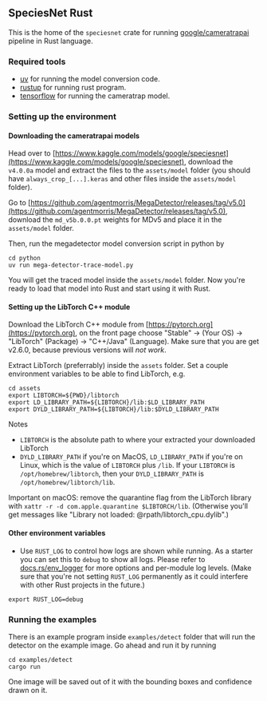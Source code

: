 ## SpeciesNet Rust

This is the home of the `speciesnet` crate for running [google/cameratrapai](https://github.com/google/cameratrapai) pipeline in Rust language.

### Required tools

- [uv](https://github.com/astral-sh/uv) for running the model conversion code.
- [rustup](https://rustup.rs) for running rust program.
- [tensorflow](https://tensorflow.org) for running the cameratrap model.


### Setting up the environment

#### Downloading the cameratrapai models

Head over to [https://www.kaggle.com/models/google/speciesnet](https://www.kaggle.com/models/google/speciesnet), download the `v4.0.0a` model and extract the files to the `assets/model` folder (you should have `always_crop_[...].keras` and other files inside the `assets/model` folder).

Go to [https://github.com/agentmorris/MegaDetector/releases/tag/v5.0](https://github.com/agentmorris/MegaDetector/releases/tag/v5.0), download the `md_v5b.0.0.pt` weights for MDv5 and place it in the `assets/model` folder.

Then, run the megadetector model conversion script in python by

```
cd python
uv run mega-detector-trace-model.py
```

You will get the traced model inside the `assets/model` folder. Now you're ready to load that model into Rust and start using it with Rust.

#### Setting up the LibTorch C++ module

Download the LibTorch C++ module from [https://pytorch.org](https://pytorch.org), on the front page choose "Stable" -> (Your OS) -> "LibTorch" (Package) -> "C++/Java" (Language). Make sure that you are get v2.6.0, because previous versions will *not work*.

Extract LibTorch (preferrably) inside the `assets` folder. Set a couple environment variables to be able to find LibTorch, e.g.

```
cd assets
export LIBTORCH=${PWD}/libtorch
export LD_LIBRARY_PATH=${LIBTORCH}/lib:$LD_LIBRARY_PATH
export DYLD_LIBRARY_PATH=${LIBTORCH}/lib:$DYLD_LIBRARY_PATH
```

Notes
- `LIBTORCH` is the absolute path to where your extracted your downloaded LibTorch
- `DYLD_LIBRARY_PATH` if you're on MacOS, `LD_LIBRARY_PATH` if you're on Linux, which is the value of `LIBTORCH` plus `/lib`. If your `LIBTORCH` is `/opt/homebrew/libtorch`, then your `DYLD_LIBRARY_PATH` is `/opt/homebrew/libtorch/lib`.

Important on macOS: remove the quarantine flag from the LibTorch library with `xattr -r -d com.apple.quarantine $LIBTORCH/lib`. (Otherwise you'll get messages like "Library not loaded: @rpath/libtorch_cpu.dylib".)

#### Other environment variables

- Use `RUST_LOG` to control how logs are shown while running. As a starter you can set this to `debug` to show all logs. Please refer to [docs.rs/env_logger](https://docs.rs/env_logger) for more options and per-module log levels. (Make sure that you're not setting `RUST_LOG` permanently as it could interfere with other Rust projects in the future.)

```
export RUST_LOG=debug
```


### Running the examples

There is an example program inside `examples/detect` folder that will run the detector on the example image. Go ahead and run it by running

```
cd examples/detect
cargo run
```

One image will be saved out of it with the bounding boxes and confidence drawn on it.
